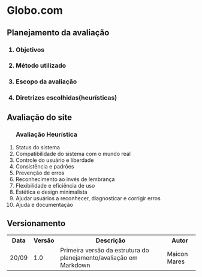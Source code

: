 <h1><strong>Globo.com</strong></h1>
<h2>Planejamento da avaliação</h2>
<ol>
    <h3><li>Objetivos</li></h3>
    <h3><li>Método utilizado</li></h3>
    <h3><li>Escopo da avaliação</li></h3>
    <h3><li>Diretrizes escolhidas(heurísticas)</li></h3>
</ol>
<h2>Avaliação do site</h2>
<ol>
    <h3>Avaliação Heurística</h3>
    <li>Status do sistema</li>
    <li>Compatibilidade do sistema com o mundo real</li>
    <li>Controle do usuário e liberdade</li>
    <li>Consistência e padrões</li>
    <li>Prevenção de erros</li>
    <li>Reconhecimento ao invés de lembrança</li>
    <li>Flexibilidade e eficiência de uso</li>
    <li>Estética e design minimalista</li>
    <li>Ajudar usuários a reconhecer, diagnosticar e corrigir erros</li>
    <li>Ajuda e documentação</li>
</ol>

<h2>Versionamento</h2>
<table>
  <tr>
    <th>Data</th>
    <th>Versão</th>
    <th>Descrição</th>
    <th>Autor</th>
  </tr>
  <tr>
    <td>20/09</td>
    <td>1.0</td>
    <td>Primeira versão da estrutura do planejamento/avaliação em Markdown</td>
    <td>Maicon Mares</td>
  </tr>
</table>